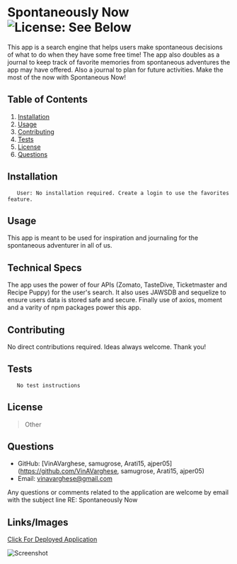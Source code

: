 # Spontaneously Now ![License: See Below](https://img.shields.io/badge/license-other-orange.svg)
  This app is a search engine that helps users make spontaneous decisions of what to do when they have some free time! The app also doubles as a journal to keep track of favorite memories from spontaneous adventures the app may have offered. Also a journal to plan for future activities. Make the most of the now with Spontaneous Now!
  ## Table of Contents
  1. [Installation](#Installation)
  2. [Usage](#Usage)
  3. [Contributing](#Contributing)
  4. [Tests](#Tests)
  5. [License](#License)
  6. [Questions](#Questions)
  ## Installation
       User: No installation required. Create a login to use the favorites feature.
  ## Usage
  This app is meant to be used for inspiration and journaling for the spontaneous adventurer in all of us. 
  ## Technical Specs
  The app uses the power of four APIs (Zomato, TasteDive, Ticketmaster and Recipe Puppy) for the user's search. It also uses JAWSDB and sequelize to ensure users data is stored safe and secure. Finally use of axios, moment and a varity of npm packages power this app. 
  ## Contributing
  No direct contributions required. Ideas always welcome. Thank you! 
  ## Tests
       No test instructions
  ## License
  >Other
  ## Questions

  * GitHub: [VinAVarghese, samugrose, Arati15, ajper05](https://github.com/VinAVarghese, samugrose, Arati15, ajper05)
  * Email: [vinavarghese@gmail.com](mailto:vinavarghese@gmail.com)
  
  Any questions or comments related to the application are welcome by email with the subject line RE: Spontaneously Now
  ## Links/Images
  [Click For Deployed Application](https://spontaneouslynow.herokuapp.com/)

  ![Screenshot](./public/assets/images/screenshot.png)
